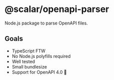 # @scalar/openapi-parser

Node.js package to parse OpenAPI files.

## Goals

* TypeScript FTW
* No Node.js polyfills required
* Well tested
* Small bundlesize
* Support for OpenAPI 4.0 👀
